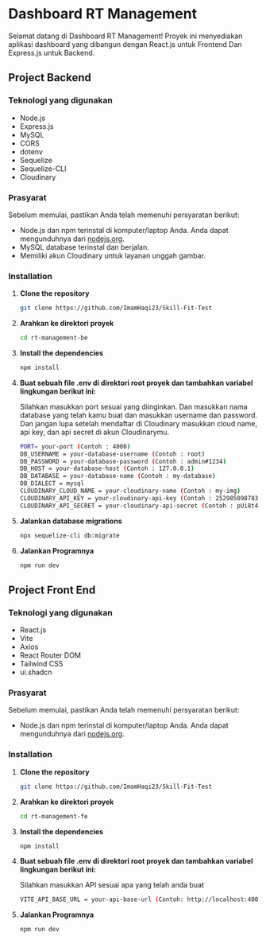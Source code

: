 # Dashboard RT Management

Selamat datang di Dashboard RT Management! Proyek ini menyediakan aplikasi dashboard yang dibangun dengan React.js untuk Frontend Dan Express.js untuk Backend.

## Project Backend

### Teknologi yang digunakan

- Node.js
- Express.js
- MySQL
- CORS
- dotenv
- Sequelize
- Sequelize-CLI
- Cloudinary
  
### Prasyarat

Sebelum memulai, pastikan Anda telah memenuhi persyaratan berikut:

- Node.js dan npm terinstal di komputer/laptop Anda. Anda dapat mengunduhnya dari [nodejs.org](https://nodejs.org/).
- MySQL database terinstal dan berjalan.
- Memiliki akun Cloudinary untuk layanan unggah gambar.

### Installation

1. **Clone the repository**

   ```sh
   git clone https://github.com/ImamHaqi23/Skill-Fit-Test

2. **Arahkan ke direktori proyek**

   ```sh
   cd rt-management-be

3. **Install the dependencies**

   ```sh
   npm install
   
4. **Buat sebuah file .env di direktori root proyek dan tambahkan variabel lingkungan berikut ini:**

   Silahkan masukkan port sesuai yang diinginkan. Dan masukkan nama database yang telah kamu buat dan masukkan username dan password. Dan jangan lupa setelah mendaftar di Cloudinary masukkan cloud name, api key, dan api secret di akun Cloudinarymu.  

   ```sh
   PORT= your-port (Contoh : 4000)
   DB_USERNAME = your-database-username (Contoh : root)
   DB_PASSWORD = your-database-password (Contoh : admin#1234)
   DB_HOST = your-database-host (Contoh : 127.0.0.1)
   DB_DATABASE = your-database-name (Contoh : my-database)
   DB_DIALECT = mysql 
   CLOUDINARY_CLOUD_NAME = your-cloudinary-name (Contoh : my-img)
   CLOUDINARY_API_KEY = your-cloudinary-api-key (Contoh : 252985098783284)
   CLOUDINARY_API_SECRET = your-cloudinary-api-secret (Contoh : pUi8t4vc3kROmlyF4mIRPzKhJHy)

5. **Jalankan database migrations**

   ```sh
   npx sequelize-cli db:migrate

6. **Jalankan Programnya**

   ```sh
   npm run dev

## Project Front End

### Teknologi yang digunakan

- React.js
- Vite
- Axios
- React Router DOM
- Tailwind CSS
- ui.shadcn
  
### Prasyarat

Sebelum memulai, pastikan Anda telah memenuhi persyaratan berikut:

- Node.js dan npm terinstal di komputer/laptop Anda. Anda dapat mengunduhnya dari [nodejs.org](https://nodejs.org/).

### Installation

1. **Clone the repository**

   ```sh
   git clone https://github.com/ImamHaqi23/Skill-Fit-Test

2. **Arahkan ke direktori proyek**

   ```sh
   cd rt-management-fe

3. **Install the dependencies**

   ```sh
   npm install
   
4. **Buat sebuah file .env di direktori root proyek dan tambahkan variabel lingkungan berikut ini:**

   Silahkan masukkan API sesuai apa yang telah anda buat  

   ```sh
   VITE_API_BASE_URL = your-api-base-url (Contoh: http://localhost:4000)


5. **Jalankan Programnya**

   ```sh
   npm run dev
    


  

   

